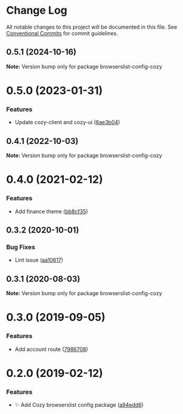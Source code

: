 # Change Log

All notable changes to this project will be documented in this file.
See [Conventional Commits](https://conventionalcommits.org) for commit guidelines.

## 0.5.1 (2024-10-16)

**Note:** Version bump only for package browserslist-config-cozy





# 0.5.0 (2023-01-31)


### Features

* Update cozy-client and cozy-ui ([6ae3b04](https://github.com/cozy/cozy-libs/commit/6ae3b04925ae64fa30f3ec8b6e716453d0a630fe))





## 0.4.1 (2022-10-03)

**Note:** Version bump only for package browserslist-config-cozy





# 0.4.0 (2021-02-12)


### Features

* Add finance theme ([bb8cf35](https://github.com/cozy/cozy-libs/commit/bb8cf35))





## 0.3.2 (2020-10-01)


### Bug Fixes

* Lint issue ([aa10617](https://github.com/cozy/cozy-libs/commit/aa10617))





## 0.3.1 (2020-08-03)

**Note:** Version bump only for package browserslist-config-cozy





# 0.3.0 (2019-09-05)


### Features

* Add account route ([7986708](https://github.com/cozy/cozy-libs/commit/7986708))





<a name="0.2.0"></a>
# 0.2.0 (2019-02-12)


### Features

* :sparkles: Add Cozy browserslist config package ([a94edd6](https://github.com/cozy/cozy-libs/commit/a94edd6))
